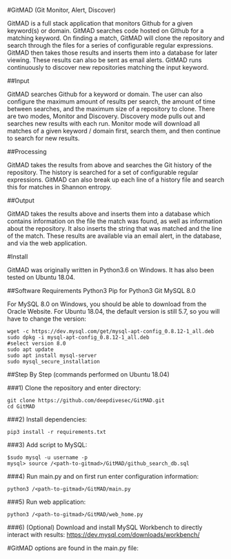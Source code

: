 #GitMAD (Git Monitor, Alert, Discover)

GitMAD is a full stack application that monitors Github for a given keyword(s) or domain. GitMAD searches code hosted on Github for a matching keyword. On finding a match, GitMAD will clone the repository and search through the files for a series of configurable regular expressions. GitMAD then takes those results and inserts them into a database for later viewing. These results can also be sent as email alerts. GitMAD runs continuously to discover new repositories matching the input keyword.


##Input

GitMAD searches Github for a keyword or domain. The user can also configure the maximum amount of results per search, the amount of time between searches, and the maximum size of a repository to clone. There are two modes, Monitor and Discovery. Discovery mode pulls out and searches new results with each run. Monitor mode will download all matches of a given keyword / domain first, search them, and then continue to search for new results.


##Processing

GitMAD takes the results from above and searches the Git history of the repository. The history is searched for a set of configurable regular expressions. GitMAD can also break up each line of a history file and search this for matches in Shannon entropy.


##Output

GitMAD takes the results above and inserts them into a database which contains information on the file the match was found, as well as information about the repository. It also inserts the string that was matched and the line of the match. These results are available via an email alert, in the database, and via the web application.

#Install

GitMAD was originally written in Python3.6 on Windows.  It has also been tested on Ubuntu 18.04.

##Software Requirements
Python3
Pip for Python3
Git
MySQL 8.0

For MySQL 8.0 on Windows, you should be able to download from the Oracle Website.
For Ubuntu 18.04, the default version is still 5.7, so you will have to change the version:
```
wget -c https://dev.mysql.com/get/mysql-apt-config_0.8.12-1_all.deb 
sudo dpkg -i mysql-apt-config_0.8.12-1_all.deb
#select version 8.0
sudo apt update 
sudo apt install mysql-server
sudo mysql_secure_installation
```

##Step By Step (commands performed on Ubuntu 18.04)

###1) Clone the repository and enter directory:
```
git clone https://github.com/deepdivesec/GitMAD.git
cd GitMAD
```

###2) Install dependencies:
```
pip3 install -r requirements.txt
```

###3) Add script to MySQL:
```
$sudo mysql -u username -p
mysql> source /<path-to-gitmad>/GitMAD/github_search_db.sql
```

###4) Run main.py and on first run enter configuration information:
```
python3 /<path-to-gitmad>/GitMAD/main.py
```

###5) Run web application:
```
python3 /<path-to-gitmad>/GitMAD/web_home.py
```

###6) (Optional) Download and install MySQL Workbench to directly interact with results:
https://dev.mysql.com/downloads/workbench/

#GitMAD options are found in the main.py file:
